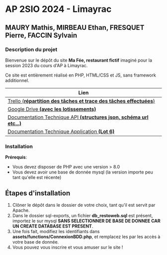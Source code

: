 # AP 2SIO 2024 - Limayrac
## MAURY Mathis, MIRBEAU Ethan, FRESQUET Pierre, FACCIN Sylvain 

### Description du projet
Bienvenue sur le dépôt du site **Ma Fée, restaurant fictif** imaginé pour la session 2023 du cours d'AP à Limayrac.

Ce site est entièrement réalisé en PHP, HTML/CSS et JS, sans framework additionnel.

| Lien|
|---|
| [Trello (**répartition des tâches et trace des tâches effectuées**)](https://trello.com/invite/b/DMcH42SS/ATTI983851ac1a4c96e8ffe8c59c61876a33B76D73D1/repartition-des-taches)  |  
| [Google Drive **(avec les lotissements)**](https://drive.google.com/drive/folders/1jfV3y8JKOnZ9T33b9-EevwMtnBbMO1CJ)  |  
| [Documentation Technique API **(structures json, schéma url etc...)**](https://drive.google.com/file/d/1fOxDLz6sVuGGB-E_w7bv8bUJlHoQtQXV/view?usp=sharing) |
| [Documentation Technique Application **(Lot 6)**]() |
### Installation

**Prérequis**: 
- Vous devez disposer de PHP avec une version > 8.0
- Vous devez avoir une base de donnée mysql (la version importe peu tant qu'elle est récente)

**Étapes d'installation**
-
1. Clôner le dépôt dans le dossier de votre choix, tant qu'il est servit par Apache.
2. Dans le dossier sql-exports, un fichier **db_restoweb.sql** est présent, importez le sur mysql **SANS SELECTIONNER DE BASE DE DONNEE CAR UN CREATE DATABASE EST PRESENT**.
3. Une fois fait, modifiez les identifiants dans **assets/functions/ConnexionBDD.php**, et remplacez les par les accès à votre base de donnée.
4. Vous pouvez vous inscrire et vous amuser sur le site !
